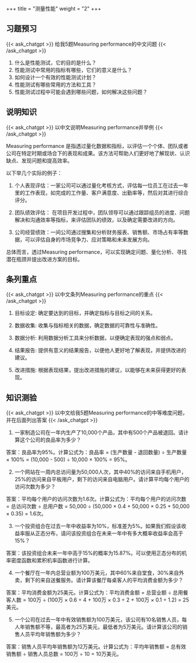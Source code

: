 +++
title = "测量性能"
weight = "2"
+++
## 习题预习
{{< ask_chatgpt >}}
给我5题Measuring performance的中文问题
{{< /ask_chatgpt >}}



1. 什么是性能测试，它的目的是什么？
2. 性能测试中常用的指标有哪些，它们的意义是什么？
3. 如何设计一个有效的性能测试计划？
4. 性能测试有哪些常用的方法和工具？
5. 性能测试过程中可能会遇到哪些问题，如何解决这些问题？   

## 说明知识
{{< ask_chatgpt >}}
以中文说明Measuring performance并举例
{{< /ask_chatgpt >}}



Measuring performance 是指透过量化数据和指标，以评估一个个体、团队或者公司在特定时期或场合下的表现和成果。该方法可帮助人们更好地了解现状、认识缺点、发现问题和提高效率。

以下举几个实际的例子：

1. 个人表现评估：一家公司可以通过量化考核方式，评估每一位员工在过去一年里的工作表现，如完成的工作量、客户满意度、出勤率等，然后对其进行综合评分。

2. 团队绩效评估： 在项目开发过程中，团队领导可以通过跟踪组员的进度、问题解决和沟通效率等指标，来评估团队的绩效，以及确定需要改进的方向。

3. 公司经营绩效：一间公司通过搜集和分析财务报表、销售额、市场占有率等数据，可以评估自身的市场竞争力、应对策略和未来发展方向。

总体而言，透过Measuring performance，可以实现确定问题、量化分析、寻找潜在瓶颈并提出改进方案的目标。   

## 条列重点
{{< ask_chatgpt >}}
以中文条列Measuring performance的重点
{{< /ask_chatgpt >}}



1. 目标设定: 确定要达到的目标，并确定指标与目标之间的关系。

2. 数据收集: 收集与指标相关的数据，确定数据的可靠性与准确性。

3. 数据分析: 利用数据分析工具来分析数据，以便确定表现的强点和弱点。

4. 结果报告: 提供有意义的结果报告，以便他人更好地了解表现，并提供改进的建议。

5. 改进措施: 根据表现结果，提出改进措施的建议，以能够在未来获得更好的表现。   

## 知识测验
{{< ask_chatgpt >}}
以中文给我5题Measuring performance的中等难度问题，并在后面列出答案
{{< /ask_chatgpt >}}



1. 一家制造公司在一年内生产了10,000个产品，其中有500个产品被退回。请计算这个公司的良品率为多少？

答案：良品率为95%。计算公式为：良品率 = (生产数量 - 退回数量) ÷ 生产数量 × 100% = (10,000 - 500) ÷ 10,000 × 100% = 95%。

2. 一个网站在一周内总访问量为50,000人次，其中40%的访问来自手机用户，25%的访问来自平板用户，剩下的访问来自电脑用户。请计算平均每个用户的访问次数为多少？

答案：平均每个用户的访问次数为1.6次。计算公式为：平均每个用户的访问次数 = 总访问次数 ÷ 总用户数 = 50,000 ÷ (50,000 × 0.4 + 50,000 × 0.25 + 50,000 × 0.35) = 1.6次。

3. 一个投资组合在过去一年中收益率为10%，标准差为5%。如果我们假设该收益率服从正态分布，请问该投资组合在未来一年中有多大概率收益率会高于15%？

答案：该投资组合未来一年中高于15%的概率为15.87%。可以使用正态分布的机率密度函数和累积机率函数进行计算。

4. 一个餐厅在一年内总营业额为100万美元，其中60%来自堂食，30%来自外卖，剩下的来自送餐服务。请计算该餐厅每桌客人的平均消费金额为多少？

答案：平均消费金额为25美元。计算公式为：平均消费金额 = 总营业额 ÷ 总用餐客人数 = 100万 ÷ (100万 × 0.6 ÷ 4 + 100万 × 0.3 ÷ 2 + 100万 × 0.1 ÷ 1.2) = 25美元。

5. 一个公司在过去一年中有效销售额为100万美元，该公司有10名销售人员，每人年销售额不等，最高者为25万美元，最低者为5万美元。请计算该公司的销售人员平均年销售额为多少？

答案：销售人员平均年销售额为12万美元。计算公式为：平均年销售额 = 总有效销售额 ÷ 销售人员总数 = 100万 ÷ 10 = 10万美元。   

